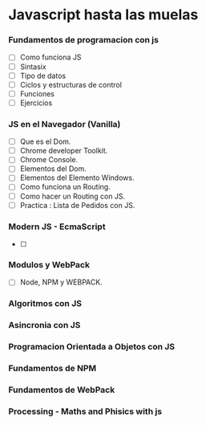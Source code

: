 # Javascript hasta las muelas

### Fundamentos de programacion con js

- [ ] Como funciona JS
- [ ] Sintasix
- [ ] Tipo de datos
- [ ] Ciclos y estructuras de control
- [ ] Funciones
- [ ] Ejercicios

### JS en el Navegador (Vanilla)

- [ ] Que es el Dom.
- [ ] Chrome developer Toolkit.
- [ ] Chrome Console.
- [ ] Elementos del Dom.
- [ ] Elementos del Elemento Windows.
- [ ] Como funciona un Routing.
- [ ] Como hacer un Routing con JS.
- [ ] Practica : Lista de Pedidos con JS.

### Modern JS - EcmaScript

- [ ] 

### Modulos y WebPack

- [ ] Node, NPM y WEBPACK.

### Algoritmos con JS

### Asincronia con JS

### Programacion Orientada a Objetos con JS

### Fundamentos de NPM 

### Fundamentos de WebPack

### Processing - Maths and Phisics with js
